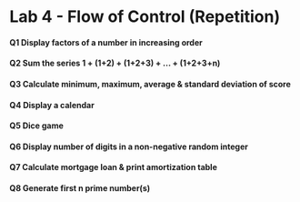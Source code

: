 # Lab 4 - Flow of Control (Repetition)

#### Q1 Display factors of a number in increasing order

#### Q2 Sum the series 1 + (1+2) + (1+2+3) + ... + (1+2+3+n)

#### Q3 Calculate minimum, maximum, average & standard deviation of score

#### Q4 Display a calendar

#### Q5 Dice game 

#### Q6 Display number of digits in a non-negative random integer

#### Q7 Calculate mortgage loan & print amortization table

#### Q8 Generate first n prime number(s)
